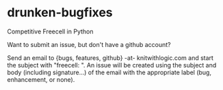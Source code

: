 drunken-bugfixes
================

Competitive Freecell in Python



Want to submit an issue, but don't have a github account?

Send an email to {bugs, features, github} -at- knitwithlogic.com and start the subject with "freecell: ". An issue will be created using the subject and body (including signature...) of the email with the appropriate label (bug, enhancement, or none).